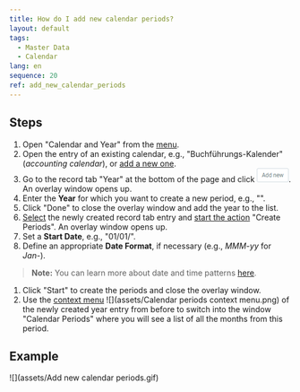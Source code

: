 ```yaml
---
title: How do I add new calendar periods?
layout: default
tags:
  - Master Data
  - Calendar
lang: en
sequence: 20
ref: add_new_calendar_periods
---
```


## Steps
1. Open "Calendar and Year" from the [menu](Menu).
1. Open the entry of an existing calendar, e.g., "Buchführungs-Kalender" (*accounting calendar*), or [add a new one](Add_new_calendar).
1. Go to the record tab "Year" at the bottom of the page and click !["Add new"](assets/Add_New_Button.png). An overlay window opens up.
1. Enter the **Year** for which you want to create a new period, e.g., "<script>document.write(new Date().getFullYear() + 1)</script>".
1. Click "Done" to close the overlay window and add the year to the list.
1. [Select](RecordSelection) the newly created record tab entry and [start the action](StartAction) "Create Periods". An overlay window opens up.
1. Set a **Start Date**, e.g., "01/01/<script>document.write(new Date().getFullYear() + 1)</script>".
1. Define an appropriate **Date Format**, if necessary (e.g., *MMM-yy* for *Jan-<script>document.write((new Date().getFullYear() + 1).toString().substr(-2));</script>*).
 >**Note:** You can learn more about date and time patterns <a href="https://docs.oracle.com/javase/7/docs/api/java/text/SimpleDateFormat.html" title="Date format examples | Oracle.com" target="blank">here</a>.

1. Click "Start" to create the periods and close the overlay window.
1. Use the [context menu](Jumpto_via_context_menu) ![](assets/Calendar periods context menu.png) of the newly created year entry from before to switch into the window "Calendar Periods" where you will see a list of all the months from this period.

## Example
![](assets/Add new calendar periods.gif)
